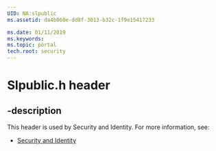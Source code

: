 ```yaml
---
UID: NA:slpublic
ms.assetid: da4b060e-dd8f-3013-b32c-1f9e15417233

ms.date: 01/11/2019
ms.keywords: 
ms.topic: portal
tech.root: security
---
```


# Slpublic.h header


## -description


This header is used by Security and Identity. For more information, see:

- [Security and Identity](../_security/index.md)

